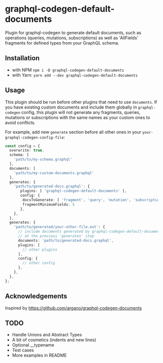 # graphql-codegen-default-documents

Plugin for graphql-codegen to generate default documents, such as operations (queries, mutations, subscriptions) as well as 'AllFields' fragments for defined types from your GraphQL schema.

## Installation

- with NPM `npm i -D graphql-codegen-default-documents`
- with Yarn: `yarn add --dev graphql-codegen-default-documents`

## Usage

This plugin should be run before other plugins that need to use `documents`.
If you have existing custom documents and include them globally in `graphql-codegen` config, this plugin will not generate any fragments, queries, mutations or subscriptions with the same names as your custom ones to avoid conflicts.

For example, add new `generate` section before all other ones in your `your-graphql-codegen-config-file`:

```typescript
const config = {
  overwrite: true,
  schema: [
    'path/to/my-schema.graphql'
  ],
  documents: [
    'path/to/my-custom-documents.graphql'
  ],
  generates: {
    'path/to/generated-docs.graphql': {
       plugins: [ 'graphql-codegen-default-documents' ],
       config: {
        docsToGenerate: [ 'fragment', 'query', 'mutation', 'subscription' ]
        fragmentMinimumFields: 5
       },
    },
  },
  generates: {
    'path/to/generated/your-other-file.ext': {
      // include documents generated by graphql-codegen-default-documents plugin 
      // at the previous 'generates' step
      documents: 'path/to/generated-docs.graphql', 
      plugins: [
        // other plugins
      ],
      config: {
        // other config
      },
    },
  },
};
```

## Acknowledgements

Inspired by <https://github.com/argano/graphql-codegen-documents>

## TODO

- Handle Unions and Abstract Types
- A bit of cosmetics (indents and new lines)
- Optional __typename
- Test cases
- More examples in README
